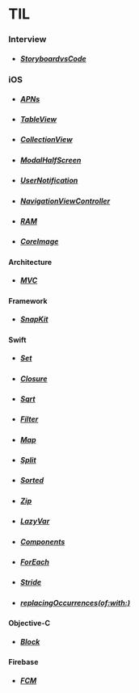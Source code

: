 # **TIL**

### **Interview**

* ##### [StoryboardvsCode](Interview/StoryboardvsCode/StoryboardvsCode.md)

### **iOS**

* ##### [APNs](./iOS/APNs/APNs.md)
* ##### [TableView](./iOS/MVC/MVCwithModel.md)
* ##### [CollectionView](./iOS/MVC/MVCwithModel.md)
* ##### [ModalHalfScreen](./iOS/MVC/MVCwithModel.md)
* ##### [UserNotification](./iOS/MVC/MVCwithModel.md)
* ##### [NavigationViewController](./MVC/MVCwithModel.md)
* ##### [RAM](./iOS/RAM/RAM.md)
* ##### [CoreImage](./iOS/CoreImage/CoreImage.md)


#### Architecture
* ##### [MVC](./iOS/MVC/MVCwithModel.md)

#### Framework

* ##### [SnapKit](./iOS/SnapKit/SnapKit.md)

#### Swift

* ##### [Set](./Swift/Set/Set.md)
* ##### [Closure](./Swift/Closure/Closure.md)
* ##### [Sqrt](./Swift/Sqrt/Sqrt.md)
* ##### [Filter](./Swift/Filter/Filter.md)
* ##### [Map](./Swift/Map/Map.md)
* ##### [Split](./Swift/Split/Split.md)
* ##### [Sorted](./Swift/Sorted/Sorted.md)
* ##### [Zip](./Swift/Zip/Zip.md)
* ##### [LazyVar](./Swift/LazyVar/LazyVar.md)
* ##### [Components](./Swift/Components/Components.md)
* ##### [ForEach](./Swift/ForEach/ForEach.md)
* ##### [Stride](./Swift/Stride/Stride.md)
* ##### [replacingOccurrences(of:with:)](./Swift/replacingOccurrences(of:with:)/replacingOccurrences(of:with:).md)

#### Objective-C

* ##### [Block](./Objective-C/Block/Block.md)

#### Firebase
* ##### [FCM](./Firebase/FCM/FCM.md)
